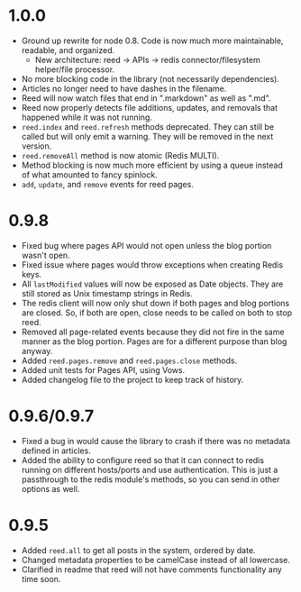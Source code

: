 1.0.0
=====

* Ground up rewrite for node 0.8. Code is now much more maintainable, readable,
  and organized.
  * New architecture: reed -> APIs -> redis connector/filesystem helper/file
    processor.
* No more blocking code in the library (not necessarily dependencies).
* Articles no longer need to have dashes in the filename.
* Reed will now watch files that end in ".markdown" as well as ".md".
* Reed now properly detects file additions, updates, and removals that happened
  while it was not running.
* `reed.index` and `reed.refresh` methods deprecated. They can still be called but will only
  emit a warning. They will be removed in the next version.
* `reed.removeAll` method is now atomic (Redis MULTI).
* Method blocking is now much more efficient by using a queue instead of what
  amounted to fancy spinlock.
* `add`, `update`, and `remove` events for reed pages.

0.9.8
=====

* Fixed bug where pages API would not open unless the blog portion wasn't open.
* Fixed issue where pages would throw exceptions when creating Redis keys.
* All `lastModified` values will now be exposed as Date objects. They are still
  stored as Unix timestamp strings in Redis.
* The redis client will now only shut down if both pages and blog portions are
  closed. So, if both are open, close needs to be called on both to stop reed.
* Removed all page-related events because they did not fire in the same manner
  as the blog portion. Pages are for a different purpose than blog anyway.
* Added `reed.pages.remove` and `reed.pages.close` methods.
* Added unit tests for Pages API, using Vows.
* Added changelog file to the project to keep track of history.

0.9.6/0.9.7
===========

* Fixed a bug in would cause the library to crash if there was no metadata
  defined in articles.
* Added the ability to configure reed so that it can connect to redis running on
  different hosts/ports and use authentication. This is just a passthrough to
  the redis module's methods, so you can send in other options as well.

0.9.5
=====

* Added `reed.all` to get all posts in the system, ordered by date.
* Changed metadata properties to be camelCase instead of all lowercase.
* Clarified in readme that reed will not have comments functionality any time soon.

